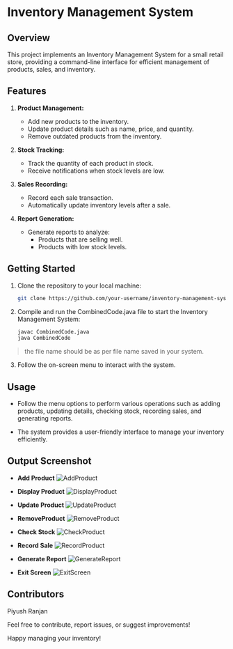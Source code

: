 # Inventory Management System

## Overview

This project implements an Inventory Management System for a small retail store, providing a command-line interface for efficient management of products, sales, and inventory.

## Features

1. **Product Management:**
   - Add new products to the inventory.
   - Update product details such as name, price, and quantity.
   - Remove outdated products from the inventory.

2. **Stock Tracking:**
   - Track the quantity of each product in stock.
   - Receive notifications when stock levels are low.

3. **Sales Recording:**
   - Record each sale transaction.
   - Automatically update inventory levels after a sale.

4. **Report Generation:**
   - Generate reports to analyze:
     - Products that are selling well.
     - Products with low stock levels.

## Getting Started

1. Clone the repository to your local machine:

   ```bash
   git clone https://github.com/your-username/inventory-management-system.git
   
2. Compile and run the CombinedCode.java file to start the Inventory Management System:

   ```bash
   javac CombinedCode.java
   java CombinedCode

> the file name should be as per file name saved in your system.
   
3. Follow the on-screen menu to interact with the system.

## Usage
   - Follow the menu options to perform various operations such as adding products, updating details, checking stock, recording sales, and generating reports.

   - The system provides a user-friendly interface to manage your inventory efficiently.

## Output Screenshot
   - **Add Product**
   ![AddProduct](Images/01_AddProduct.png)
   
   - **Display Product**
   ![DisplayProduct](Images/02_DisplayProduct.png)
   
   - **Update Product**
   ![UpdateProduct](Images/03_UpdateProduct.png)
   
   - **RemoveProduct**
   ![RemoveProduct](Images/04_RemoveProduct.png)
   
   - **Check Stock**
   ![CheckProduct](Images/05_CheckStock.png)
   
   - **Record Sale**
   ![RecordProduct](Images/06_RecordSale.png)
   
   - **Generate Report**
   ![GenerateReport](Images/07_GenerateReport.png)
   
   - **Exit Screen**
   ![ExitScreen](Images/08_ExitScreen.png)


## Contributors

Piyush Ranjan
    
Feel free to contribute, report issues, or suggest improvements!

Happy managing your inventory!

